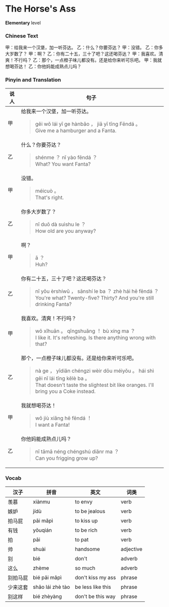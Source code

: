 # The Horse's Ass
**Elementary** level
### Chinese Text
甲：给我来一个汉堡，加一听芬达。
乙：什么？你要芬达？
甲：没错。
乙：你多大岁数了？
甲：啊？
乙：你有二十五，三十了吧？这还喝芬达？
甲：我喜欢。清爽！不行吗？
乙：那个，一点橙子味儿都没有。还是给你来听可乐吧。
甲：我就想喝芬达！
乙：你他妈能成熟点儿吗？

### Pinyin and Translation
|说人|句子|
|----|----|
|甲|给我来一个汉堡，加一听芬达。<blockquote>gěi wǒ lái yī ge hànbǎo ， jiā yī tīng Fēndá 。<br />Give me a hamburger and a Fanta.</blockquote>|
|乙|什么？你要芬达？<blockquote>shénme ？ nǐ yào fēndá ？<br />What? You want Fanta?</blockquote>|
|甲|没错。<blockquote>méicuò 。<br />That's right.</blockquote>|
|乙|你多大岁数了？<blockquote>nǐ duō dà suìshu le ？<br />How old are you anyway?</blockquote>|
|甲|啊？<blockquote>ā ？<br />Huh?</blockquote>|
|乙|你有二十五，三十了吧？这还喝芬达？<blockquote>nǐ yǒu èrshíwǔ ， sānshí le ba ？ zhè hái hē fēndá ？<br />You're what? Twenty-five? Thirty? And you're still drinking Fanta?</blockquote>|
|甲|我喜欢。清爽！不行吗？<blockquote>wǒ xǐhuān 。 qīngshuǎng ！ bù xíng ma ？<br />I like it. It's refreshing. Is there anything wrong with that?</blockquote>|
|乙|那个，一点橙子味儿都没有。还是给你来听可乐吧。<blockquote>nà ge ， yīdiǎn chéngzi wèir dōu méiyǒu 。 hái shì gěi nǐ lái tīng kělè ba 。<br />That doesn't taste the slightest bit like oranges. I'll bring you a Coke instead.</blockquote>|
|甲|我就想喝芬达！<blockquote>wǒ jiù xiǎng hē fēndá ！<br />I want a Fanta!</blockquote>|
|乙|你他妈能成熟点儿吗？<blockquote>nǐ tāmā néng chéngshú diǎnr ma ？<br />Can you frigging grow up?</blockquote>|
### Vocab
|汉子|拼音|英文|词类|
|----|----|----|----|
|羡慕|xiànmu|to envy|verb|
|嫉妒|jídù|to be jealous|verb|
|拍马屁|pāi mǎpì|to kiss up|verb|
|有钱|yǒuqián|to be rich|verb|
|拍|pāi|to pat|verb|
|帅|shuài|handsome|adjective|
|别|bié|don't|adverb|
|这么|zhème|so much|adverb|
|别拍马屁|bié pāi mǎpì|don't kiss my ass|phrase|
|少来这套|shǎo lái zhè tào|be less like this|phrase|
|别这样|bié zhèyàng|don't be this way|phrase|
